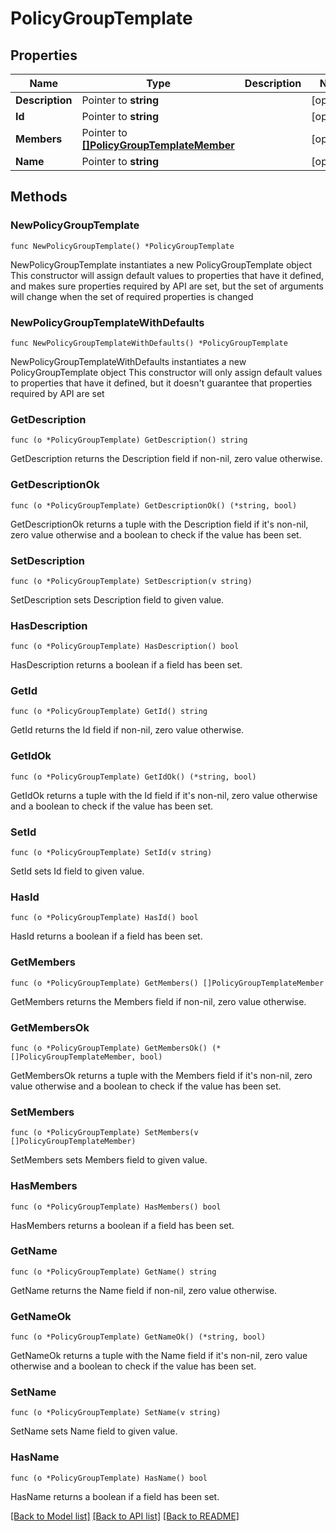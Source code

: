 # PolicyGroupTemplate

## Properties

Name | Type | Description | Notes
------------ | ------------- | ------------- | -------------
**Description** | Pointer to **string** |  | [optional] 
**Id** | Pointer to **string** |  | [optional] 
**Members** | Pointer to [**[]PolicyGroupTemplateMember**](PolicyGroupTemplateMember.md) |  | [optional] 
**Name** | Pointer to **string** |  | [optional] 

## Methods

### NewPolicyGroupTemplate

`func NewPolicyGroupTemplate() *PolicyGroupTemplate`

NewPolicyGroupTemplate instantiates a new PolicyGroupTemplate object
This constructor will assign default values to properties that have it defined,
and makes sure properties required by API are set, but the set of arguments
will change when the set of required properties is changed

### NewPolicyGroupTemplateWithDefaults

`func NewPolicyGroupTemplateWithDefaults() *PolicyGroupTemplate`

NewPolicyGroupTemplateWithDefaults instantiates a new PolicyGroupTemplate object
This constructor will only assign default values to properties that have it defined,
but it doesn't guarantee that properties required by API are set

### GetDescription

`func (o *PolicyGroupTemplate) GetDescription() string`

GetDescription returns the Description field if non-nil, zero value otherwise.

### GetDescriptionOk

`func (o *PolicyGroupTemplate) GetDescriptionOk() (*string, bool)`

GetDescriptionOk returns a tuple with the Description field if it's non-nil, zero value otherwise
and a boolean to check if the value has been set.

### SetDescription

`func (o *PolicyGroupTemplate) SetDescription(v string)`

SetDescription sets Description field to given value.

### HasDescription

`func (o *PolicyGroupTemplate) HasDescription() bool`

HasDescription returns a boolean if a field has been set.

### GetId

`func (o *PolicyGroupTemplate) GetId() string`

GetId returns the Id field if non-nil, zero value otherwise.

### GetIdOk

`func (o *PolicyGroupTemplate) GetIdOk() (*string, bool)`

GetIdOk returns a tuple with the Id field if it's non-nil, zero value otherwise
and a boolean to check if the value has been set.

### SetId

`func (o *PolicyGroupTemplate) SetId(v string)`

SetId sets Id field to given value.

### HasId

`func (o *PolicyGroupTemplate) HasId() bool`

HasId returns a boolean if a field has been set.

### GetMembers

`func (o *PolicyGroupTemplate) GetMembers() []PolicyGroupTemplateMember`

GetMembers returns the Members field if non-nil, zero value otherwise.

### GetMembersOk

`func (o *PolicyGroupTemplate) GetMembersOk() (*[]PolicyGroupTemplateMember, bool)`

GetMembersOk returns a tuple with the Members field if it's non-nil, zero value otherwise
and a boolean to check if the value has been set.

### SetMembers

`func (o *PolicyGroupTemplate) SetMembers(v []PolicyGroupTemplateMember)`

SetMembers sets Members field to given value.

### HasMembers

`func (o *PolicyGroupTemplate) HasMembers() bool`

HasMembers returns a boolean if a field has been set.

### GetName

`func (o *PolicyGroupTemplate) GetName() string`

GetName returns the Name field if non-nil, zero value otherwise.

### GetNameOk

`func (o *PolicyGroupTemplate) GetNameOk() (*string, bool)`

GetNameOk returns a tuple with the Name field if it's non-nil, zero value otherwise
and a boolean to check if the value has been set.

### SetName

`func (o *PolicyGroupTemplate) SetName(v string)`

SetName sets Name field to given value.

### HasName

`func (o *PolicyGroupTemplate) HasName() bool`

HasName returns a boolean if a field has been set.


[[Back to Model list]](../README.md#documentation-for-models) [[Back to API list]](../README.md#documentation-for-api-endpoints) [[Back to README]](../README.md)


